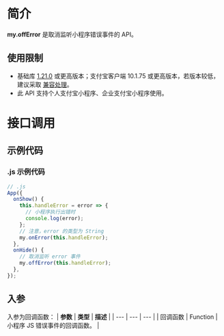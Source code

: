 # 简介

**my.offError** 是取消监听小程序错误事件的 API。

## 使用限制

- 基础库 [1.21.0](https://opendocs.alipay.com/mini/framework/lib) 或更高版本；支付宝客户端 10.1.75 或更高版本，若版本较低，建议采取 [兼容处理](https://opendocs.alipay.com/mini/framework/compatibility)。
- 此 API 支持个人支付宝小程序、企业支付宝小程序使用。

# 接口调用

## 示例代码

### .js 示例代码

```javascript
// .js
App({
  onShow() {
    this.handleError = error => {
      // 小程序执行出错时
      console.log(error);
    };
    // 注意，error 的类型为 String
    my.onError(this.handleError);
  },
  onHide() {
    // 取消监听 error 事件
    my.offError(this.handleError);
  },
});
```

## 入参

入参为回调函数： | **参数** | **类型** | **描述** | | --- | --- | --- | | 回调函数 | Function | 小程序 JS 错误事件的回调函数。 |
